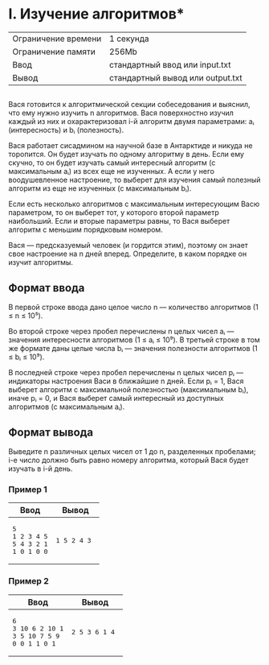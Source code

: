 <div class="problem-statement"><div class="header"><h1 class="title">I. Изучение алгоритмов*</h1><table><tr class="time-limit"><td class="property-title">Ограничение времени</td><td>1&nbsp;секунда</td></tr><tr class="memory-limit"><td class="property-title">Ограничение памяти</td><td>256Mb</td></tr><tr class="input-file"><td class="property-title">Ввод</td><td colspan="1">стандартный ввод или input.txt</td></tr><tr class="output-file"><td class="property-title">Вывод</td><td colspan="1">стандартный вывод или output.txt</td></tr></table></div><h2></h2><div class="legend">
    <p>
    Вася готовится к алгоритмической секции собеседования и выяснил, что ему нужно изучить n алгоритмов. Вася поверхностно изучил каждый из них и охарактеризовал i-й алгоритм двумя параметрами: aᵢ (интересность) и bᵢ (полезность).

Вася работает сисадмином на научной базе в Антарктиде и никуда не торопится. Он будет изучать по одному алгоритму в день. Если ему скучно, то он будет изучать самый интересный алгоритм (с максимальным aᵢ) из всех еще не изученных. А если у него воодушевленное настроение, то выберет для изучения самый полезный алгоритм из еще не изученных (с максимальным bᵢ).

Если есть несколько алгоритмов с максимальным интересующим Васю параметром, то он выберет тот, у которого второй параметр наибольший. Если и вторые параметры равны, то Вася выберет алгоритм с меньшим порядковым номером.

Вася — предсказуемый человек (и гордится этим), поэтому он знает свое настроение на n дней вперед. Определите, в каком порядке он изучит алгоритмы.

</div><h2>Формат ввода</h2><div class="input-specification">
<p>
В первой строке ввода дано целое число n — количество алгоритмов (1 ≤ n ≤ 10⁵).

Во второй строке через пробел перечислены n целых чисел aᵢ — значения интересности алгоритмов (1 ≤ aᵢ ≤ 10⁹). В третьей строке в том же формате даны целые числа bᵢ — значения полезности алгоритмов (1 ≤ bᵢ ≤ 10⁹).

В последней строке через пробел перечислены n целых чисел pᵢ — индикаторы настроения Васи в ближайшие n дней. Если pᵢ = 1, Вася выберет алгоритм с максимальной полезностью (максимальным bᵢ), иначе pᵢ = 0, и Вася выберет самый интересный из доступных алгоритмов (с максимальным aᵢ).

</p>
</div><h2>Формат вывода</h2><div class="output-specification">
<p>
Выведите n различных целых чисел от 1 до n, разделенных пробелами; i-е число должно быть равно номеру алгоритма, который Вася будет изучать в i-й день.
</p>

</p></div><h3>Пример 1</h3><table class="sample-tests"><thead><tr><th>Ввод</th><th>Вывод</th></tr></thead><tbody><tr><td><pre>5
1 2 3 4 5
5 4 3 2 1
1 0 1 0 0
</pre></td><td><pre>1 5 2 4 3 </pre></td></tr></tbody></table><h3>Пример 2</h3><table class="sample-tests"><thead><tr><th>Ввод</th><th>Вывод</th></tr></thead><tbody><tr><td><pre>6
3 10 6 2 10 1
3 5 10 7 5 9
0 0 1 1 0 1
</pre></td><td><pre>2 5 3 6 1 4 </pre></td></tr></tbody></table>
